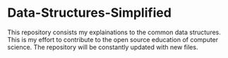 # Data-Structures-Simplified
This repository consists my explainations to the common data structures. This is my effort to contribute to the open source education of computer science. The repository will be constantly updated with new files. 
